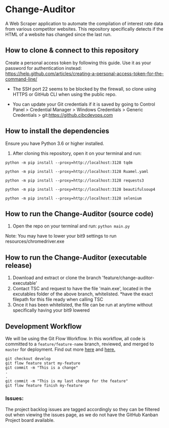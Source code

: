 # Change-Auditor

A Web Scraper application to automate the compilation of interest rate data from various competitor websites. This repository specifically detects if the HTML of a website has changed since the last run.

## How to clone & connect to this repository

Create a personal access token by following this guide. Use it as your password for authentication instead: https://help.github.com/articles/creating-a-personal-access-token-for-the-command-line/

- The SSH port 22 seems to be blocked by the firewall, so clone using HTTPS or GitHub CLI when using the public repo.

- You can update your Git credentials if it is saved by going to Control Panel > Credential Manager > Windows Credentials > Generic Credentials > git:https://github.cibcdevops.com

## How to install the dependencies

Ensure you have Python 3.6 or higher installed.

1. After cloning this repository, open it on your terminal and run:

`python -m pip install --proxy=http://localhost:3128 tqdm `

`python -m pip install --proxy=http://localhost:3128 Ruamel.yaml `

`python -m pip install --proxy=http://localhost:3128 requests3 `

`python -m pip install --proxy=http://localhost:3128 beautifulsoup4 `

`python -m pip install --proxy=http://localhost:3128 selenium `

## How to run the Change-Auditor (source code)

1. Open the repo on your terminal and run:
   `python main.py`

Note: You may have to lower your bit9 settings to run resources/chromedriver.exe

## How to run the Change-Auditor (executable release)

1. Download and extract or clone the branch 'feature/change-auditor-executable'
2. Contact TSC and request to have the file 'main.exe', located in the excutables folder of the above branch, whitelisted. \*have the exact filepath for this file ready when calling TSC
3. Once it has been whitelisted, the file can be run at anytime without specifically having your bit9 lowered

## Development Workflow

We will be using the Git Flow Workflow. In this workflow, all code is committed to a `feature/feature-name` branch, reviewed, and merged to `master` for deployment. Find out more [here](https://guides.github.com/introduction/flow/) and [here.](https://www.atlassian.com/git/tutorials/comparing-workflows/gitflow-workflow)

```git
git checkout develop
git flow feature start my-feature
git commit -m "This is a change"
.
.
git commit -m "This is my last change for the feature"
git flow feature finish my-feature
```

### Issues:

The project backlog issues are tagged accordingly so they can be filtered out when viewing the issues page, as we do not have the GitHub Kanban Project board available.
